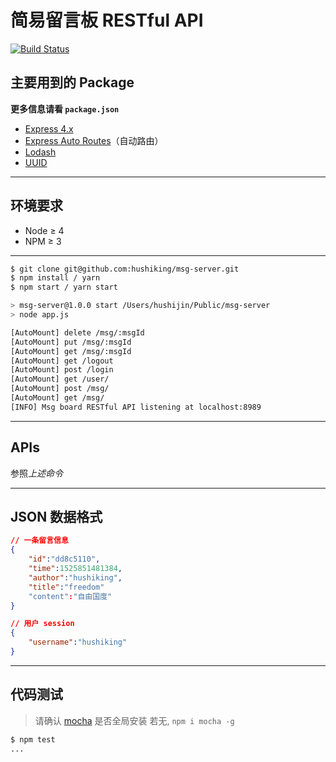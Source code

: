 # 简易留言板 RESTful API

[![Build Status][travis-image]][travis-url]

## 主要用到的 Package

**更多信息请看 `package.json`**

* [Express 4.x](https://github.com/expressjs/express)
* [Express Auto Routes](https://github.com/kenberkeley/express-auto-routes)（自动路由）
* [Lodash](https://github.com/lodash/lodash)
* [UUID](https://github.com/kelektiv/node-uuid)

---

## 环境要求

* Node ≥ 4
* NPM ≥ 3

---

```bash
$ git clone git@github.com:hushiking/msg-server.git
$ npm install / yarn
$ npm start / yarn start

> msg-server@1.0.0 start /Users/hushijin/Public/msg-server
> node app.js

[AutoMount] delete /msg/:msgId
[AutoMount] put /msg/:msgId
[AutoMount] get /msg/:msgId
[AutoMount] get /logout
[AutoMount] post /login
[AutoMount] get /user/
[AutoMount] post /msg/
[AutoMount] get /msg/
[INFO] Msg board RESTful API listening at localhost:8989
```

---

## APIs

参照*上述命令*

---

## JSON 数据格式

```json
// 一条留言信息
{
    "id":"dd8c5110",
    "time":1525851481384,
    "author":"hushiking",
    "title":"freedom"
    "content":"自由国度"
}

// 用户 session
{
    "username":"hushiking"
}
```

---

## 代码测试

> 请确认 [mocha](https://github.com/mochajs/mocha) 是否全局安装
> 若无, `npm i mocha -g`

```bash
$ npm test
...
```

[travis-image]: https://travis-ci.org/hushiking/msg-server.svg?branch=master
[travis-url]: https://travis-ci.org/hushiking/msg-server
